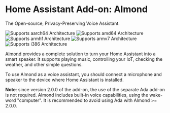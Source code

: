 # Home Assistant Add-on: Almond

The Open-source, Privacy-Preserving Voice Assistant.

![Supports aarch64 Architecture][aarch64-shield] ![Supports amd64 Architecture][amd64-shield] ![Supports armhf Architecture][armhf-shield] ![Supports armv7 Architecture][armv7-shield] ![Supports i386 Architecture][i386-shield]

[Almond] provides a complete solution to turn your Home Assistant
into a smart speaker. It supports playing music, controlling your
IoT, checking the weather, and other simple questions.

To use Almond as a voice assistant, you should connect a microphone and speaker to the
device where Home Assistant is installed.

**Note**: since version 2.0.0 of the add-on, the use of the separate
Ada add-on is not required. Almond includes built-in voice capabilities,
using the wake-word "computer". It is recommended to avoid using Ada
with Almond >= 2.0.0.

[Almond]: https://almond.stanford.edu/
[aarch64-shield]: https://img.shields.io/badge/aarch64-yes-green.svg
[amd64-shield]: https://img.shields.io/badge/amd64-yes-green.svg
[armhf-shield]: https://img.shields.io/badge/armhf-no-red.svg
[armv7-shield]: https://img.shields.io/badge/armv7-yes-green.svg
[i386-shield]: https://img.shields.io/badge/i386-no-red.svg
